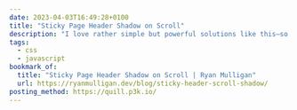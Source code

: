 ```yaml
---
date: 2023-04-03T16:49:28+0100
title: "Sticky Page Header Shadow on Scroll"
description: "I love rather simple but powerful solutions like this—so clever!"
tags:
  - css
  - javascript
bookmark_of:
  title: "Sticky Page Header Shadow on Scroll | Ryan Mulligan"
  url: https://ryanmulligan.dev/blog/sticky-header-scroll-shadow/
posting_method: https://quill.p3k.io/
---
```


